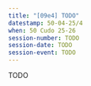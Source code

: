 ```yaml
---
title: "[09e4] TODO"
datestamp: 50-04-25/4
when: 50 Cudo 25-26
session-number: TODO
session-date: TODO
session-event: TODO
---
```

TODO

